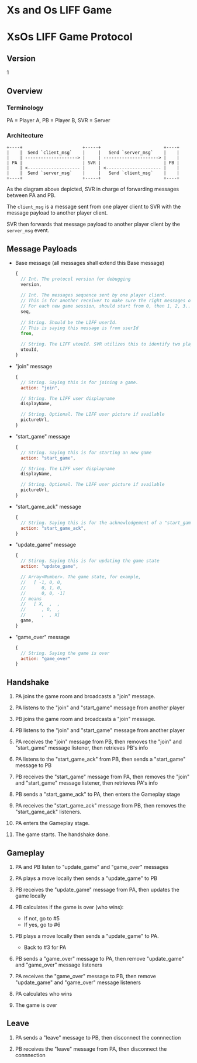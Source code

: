 # Xs and Os LIFF Game

# XsOs LIFF Game Protocol
## Version
1

## Overview

### Terminology
PA = Player A, PB = Player B, SVR = Server

### Architecture
```
+----+                       +-----+                        +----+
|    |  Send `client_msg`    |     |   Send `server_msg`    |    |
|    | --------------------> |     | ---------------------> |    | 
| PA |                       | SVR |                        | PB |
|    | <-------------------- |     | <--------------------- |    |
|    |  Send `server_msg`    |     |   Send `client_msg`    |    |
+----+                       +-----+                        +----+
```
As the diagram above depicted, SVR in charge of forwarding messages between PA and PB.

The `client_msg` is a message sent from one player client to SVR with the message payload to another player client.

SVR then forwards that message payload to another player client by the `server_msg` event.


## Message Payloads
* Base message (all messages shall extend this Base message)
  ```js
  {
    // Int. The protocol version for debugging
    version,
    
    // Int. The messages sequence sent by one player client.
    // This is for another receiver to make sure the right messages order.
    // For each new game session, should start from 0, then 1, 2, 3...
    seq,
    
    // String. Should be the LIFF userId.
    // This is saying this message is from userId
    from,
    
    // String. The LIFF utouId. SVR utilizes this to identify two players in the same chat room.
    utouId,
  }
  ```

* "join" message
  ```js
  {
    // String. Saying this is for joining a game.
    action: "join",

    // String. The LIFF user displayname
    displayName,

    // String. Optional. The LIFF user picture if available
    pictureUrl,
  }
  ```

* "start_game" message
  ```js
  {
    // String. Saying this is for starting an new game
    action: "start_game",

    // String. The LIFF user displayname
    displayName,

    // String. Optional. The LIFF user picture if available
    pictureUrl,
  }
  ```

* "start_game_ack" message
  ```js
  {
    // String. Saying this is for the acknowledgement of a "start_game"
    action: "start_game_ack",
  }
  ```

* "update_game" message
  ```js
  {
    // Stirng. Saying this is for updating the game state
    action: "update_game",

    // Array<Number>. The game state, for example,
    //   [ -1, 0, 0,
    //      0, 1, 0,
    //      0, 0, -1]
    // means
    //   [ X,  ,  ,
    //      , O,  ,
    //      ,  , X]
    game,
  }
  ```

* "game_over" message
  ```js
  {
    // String. Saying the game is over
    action: "game_over"
  }
  ```

## Handshake
1. PA joins the game room and broadcasts a "join" message.

2. PA listens to the "join" and "start_game" message from another player

3. PB joins the game room and broadcasts a "join" message.

4. PB listens to the "join" and "start_game" message from another player

5. PA receives the "join" message from PB, then removes the "join" and "start_game" message listener, then retrieves PB's info 

6. PA listens to the "start_game_ack" from PB, then sends a "start_game" message to PB

7. PB receives the "start_game" message from PA, then removes the "join" and "start_game" message listener, then retrieves PA's info 

8. PB sends a "start_game_ack" to PA, then enters the Gameplay stage

9. PA receives the "start_game_ack" message from PB, then removes the "start_game_ack" listeners.

10. PA enters the Gameplay stage.

11. The game starts. The handshake done.


## Gameplay
1. PA and PB listen to "update_game" and "game_over" messages

2. PA plays a move locally then sends a "update_game" to PB

3. PB receives the "update_game" message from PA, then updates the game locally

4. PB calculates if the game is over (who wins):
   * If not, go to #5
   * If yes, go to #6

5. PB plays a move locally then sends a "update_game" to PA.
   * Back to #3 for PA

6. PB sends a "game_over" message to PA, then remove "update_game" and "game_over" message listeners

7. PA receives the "game_over" message to PB, then remove "update_game" and "game_over" message listeners

8. PA calculates who wins

9. The game is over


## Leave
1. PA sends a "leave" message to PB, then disconnect the connnection

2. PB receives the "leave" message from PA, then disconnect the connnection






